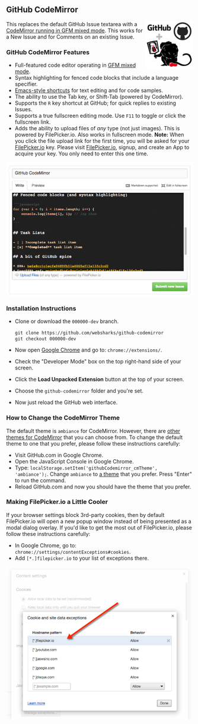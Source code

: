 ## GitHub CodeMirror

<img src="images/icon-128.png" width="128" align="right" />

This replaces the default GitHub Issue textarea with a [CodeMirror running in GFM mixed mode](http://codemirror.net/mode/gfm/). This works for a New Issue and for Comments on an existing Issue.

### GitHub CodeMirror Features

- Full-featured code editor operating in [GFM mixed mode](http://codemirror.net/mode/gfm/).
- Syntax highlighting for fenced code blocks that include a language specifier.
- [Emacs-style shortcuts](http://codemirror.net/demo/emacs.html) for text editing and for code samples.
- The ability to use the Tab key, or Shift-Tab (powered by CodeMirror).
- Supports the `R` key shortcut at GitHub; for quick replies to existing Issues.
- Supports a true fullscreen editing mode. Use `F11` to toggle or click the fullscreen link.
- Adds the ability to upload files of _any_ type (not just images). This is powered by FilePicker.io. Also works in fullscreen mode.
   **Note:** When you click the file upload link for the first time, you will be asked for your [FilePicker.io](https://www.filepicker.io/) key. Please visit [FilePicker.io](https://www.filepicker.io/), signup, and create an App to acquire your key. You only need to enter this one time.

<img src="images/ss.png" align="center" />

### Installation Instructions

- Clone or download the `000000-dev` branch.

	```
	git clone https://github.com/websharks/github-codemirror
	git checkout 000000-dev
	```

- Now open [Google Chrome](http://www.google.com/chrome/) and go to: `chrome://extensions/`.
- Check the "Developer Mode" box on the top right-hand side of your screen.
- Click the **Load Unpacked Extension** button at the top of your screen.
- Choose the `github-codemirror` folder and you're set.
- Now just reload the GitHub web interface.

### How to Change the CodeMirror Theme

The default theme is `ambiance` for CodeMirror. However, there are [other themes for CodeMirror](http://codemirror.net/demo/theme.html) that you can choose from. To change the default theme to one that you prefer, please follow these instructions carefully:

- Visit GitHub.com in Google Chrome.
- Open the JavaScript Console in Google Chrome.
- Type: `localStorage.setItem('githubCodemirror_cmTheme', 'ambiance');`. Change `ambiance` to [a theme](http://codemirror.net/demo/theme.html) that you prefer. Press "Enter" to run the command.
- Reload GitHub.com and now you should have the theme that you prefer.

### Making FilePicker.io a Little Cooler

If your browser settings block 3rd-party cookies, then by default FilePicker.io will open a new popup window instead of being presented as a modal dialog overlay. If you'd like to get the most out of FilePicker.io, please follow these instructions carefully:

- In Google Chrome, go to: `chrome://settings/contentExceptions#cookies`.
- Add `[*.]filepicker.io` to your list of exceptions there.

<img src="images/fpss.png" align="center" />